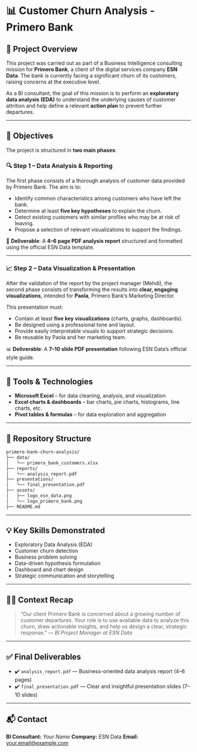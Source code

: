 # 📊 Customer Churn Analysis - Primero Bank

## 🧠 Project Overview

This project was carried out as part of a Business Intelligence consulting mission for **Primero Bank**, a client of the digital services company **ESN Data**.
The bank is currently facing a significant churn of its customers, raising concerns at the executive level.

As a BI consultant, the goal of this mission is to perform an **exploratory data analysis (EDA)** to understand the underlying causes of customer attrition and help define a relevant **action plan** to prevent further departures.

---

## 🎯 Objectives

The project is structured in **two main phases**:

### 🔍 Step 1 – Data Analysis & Reporting

The first phase consists of a thorough analysis of customer data provided by Primero Bank. The aim is to:

- Identify common characteristics among customers who have left the bank.
- Determine at least **five key hypotheses** to explain the churn.
- Detect existing customers with similar profiles who may be at risk of leaving.
- Propose a selection of relevant visualizations to support the findings.

📄 **Deliverable**:
A **4–6 page PDF analysis report** structured and formatted using the official ESN Data template.

---

### 📈 Step 2 – Data Visualization & Presentation

After the validation of the report by the project manager (Mehdi), the second phase consists of transforming the results into **clear, engaging visualizations**, intended for **Paola**, Primero Bank’s Marketing Director.

This presentation must:

- Contain at least **five key visualizations** (charts, graphs, dashboards).
- Be designed using a professional tone and layout.
- Provide easily interpretable visuals to support strategic decisions.
- Be reusable by Paola and her marketing team.

📊 **Deliverable**:
A **7–10 slide PDF presentation** following ESN Data’s official style guide.

---

## 🧰 Tools & Technologies

- **Microsoft Excel** – for data cleaning, analysis, and visualization
- **Excel charts & dashboards** – bar charts, pie charts, histograms, line charts, etc.
- **Pivot tables & formulas** – for data exploration and aggregation

---

## 📁 Repository Structure

```bash
primero-bank-churn-analysis/
├── data/
│   └── primero_bank_customers.xlsx
├── reports/
│   └── analysis_report.pdf
├── presentations/
│   └── final_presentation.pdf
├── assets/
│   ├── logo_esn_data.png
│   └── logo_primero_bank.png
├── README.md
```

---

## 💡 Key Skills Demonstrated

- Exploratory Data Analysis (EDA)
- Customer churn detection
- Business problem solving
- Data-driven hypothesis formulation
- Dashboard and chart design
- Strategic communication and storytelling

---

## 👨‍💼 Context Recap

> “Our client Primero Bank is concerned about a growing number of customer departures.
> Your role is to use available data to analyze this churn, draw actionable insights,
> and help us design a clear, strategic response.”
> — *BI Project Manager at ESN Data*

---

## ✅ Final Deliverables

- ✔️ `analysis_report.pdf` — Business-oriented data analysis report (4–6 pages)
- ✔️ `final_presentation.pdf` — Clear and insightful presentation slides (7–10 slides)

---

## 📬 Contact

**BI Consultant:** _Your Name_
**Company:** ESN Data
**Email:** your.email@example.com
